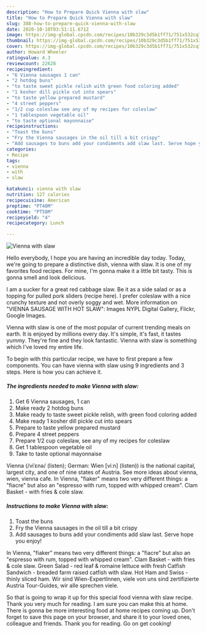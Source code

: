 ```yaml
---
description: "How to Prepare Quick Vienna with slaw"
title: "How to Prepare Quick Vienna with slaw"
slug: 388-how-to-prepare-quick-vienna-with-slaw
date: 2020-10-10T03:51:11.671Z
image: https://img-global.cpcdn.com/recipes/10b329c3d5b1ff71/751x532cq70/vienna-with-slaw-recipe-main-photo.jpg
thumbnail: https://img-global.cpcdn.com/recipes/10b329c3d5b1ff71/751x532cq70/vienna-with-slaw-recipe-main-photo.jpg
cover: https://img-global.cpcdn.com/recipes/10b329c3d5b1ff71/751x532cq70/vienna-with-slaw-recipe-main-photo.jpg
author: Howard Wheeler
ratingvalue: 4.3
reviewcount: 22628
recipeingredient:
- "6 Vienna sausages 1 can"
- "2 hotdog buns"
- "to taste sweet pickle relish with green food coloring added"
- "1 kosher dill pickle cut into spears"
- "to taste yellow prepared mustard"
- "4 street peppers"
- "1/2 cup coleslaw see any of my recipes for coleslaw"
- "1 tablespoon vegetable oil"
- "to taste optional mayonnaise"
recipeinstructions:
- "Toast the buns"
- "Fry the Vienna sausages in the oil till a bit crispy"
- "Add sausages to buns add your condiments add slaw last. Serve hope you enjoy!"
categories:
- Recipe
tags:
- vienna
- with
- slaw

katakunci: vienna with slaw 
nutrition: 127 calories
recipecuisine: American
preptime: "PT40M"
cooktime: "PT58M"
recipeyield: "4"
recipecategory: Lunch

---
```



![Vienna with slaw](https://img-global.cpcdn.com/recipes/10b329c3d5b1ff71/751x532cq70/vienna-with-slaw-recipe-main-photo.jpg)

Hello everybody, I hope you are having an incredible day today. Today, we're going to prepare a distinctive dish, vienna with slaw. It is one of my favorites food recipes. For mine, I'm gonna make it a little bit tasty. This is gonna smell and look delicious.

I am a sucker for a great red cabbage slaw. Be it as a side salad or as a topping for pulled pork sliders (recipe here). I prefer coleslaw with a nice crunchy texture and not overly soggy and wet. More information on &#34;VIENNA SAUSAGE WITH HOT SLAW&#34;: Images NYPL Digital Gallery, Flickr, Google Images.

Vienna with slaw is one of the most popular of current trending meals on earth. It is enjoyed by millions every day. It's simple, it's fast, it tastes yummy. They're fine and they look fantastic. Vienna with slaw is something which I've loved my entire life.


To begin with this particular recipe, we have to first prepare a few components. You can have vienna with slaw using 9 ingredients and 3 steps. Here is how you can achieve it.

<!--inarticleads1-->

##### The ingredients needed to make Vienna with slaw:

1. Get 6 Vienna sausages, 1 can
1. Make ready 2 hotdog buns
1. Make ready to taste sweet pickle relish, with green food coloring added
1. Make ready 1 kosher dill pickle cut into spears
1. Prepare to taste yellow prepared mustard
1. Prepare 4 street peppers
1. Prepare 1/2 cup coleslaw, see any of my recipes for coleslaw
1. Get 1 tablespoon vegetable oil
1. Take to taste optional mayonnaise


Vienna (/viˈɛnə/ (listen); German: Wien [viːn] (listen)) is the national capital, largest city, and one of nine states of Austria. See more ideas about vienna, wien, vienna cafe. In Vienna, &#34;fiaker&#34; means two very different things: a &#34;fiacre&#34; but also an &#34;espresso with rum, topped with whipped cream&#34;. Clam Basket - with fries &amp; cole slaw. 

<!--inarticleads2-->

##### Instructions to make Vienna with slaw:

1. Toast the buns
1. Fry the Vienna sausages in the oil till a bit crispy
1. Add sausages to buns add your condiments add slaw last. Serve hope you enjoy!


In Vienna, &#34;fiaker&#34; means two very different things: a &#34;fiacre&#34; but also an &#34;espresso with rum, topped with whipped cream&#34;. Clam Basket - with fries &amp; cole slaw. Green Salad - red leaf &amp; romaine lettuce with fresh Catfish Sandwich - breaded farm raised catfish with slaw. Hot Ham and Swiss - thinly sliced ham. Wir sind Wien-ExpertInnen, viele von uns sind zertifizierte Austria Tour-Guides, wir alle sprechen viele. 

So that is going to wrap it up for this special food vienna with slaw recipe. Thank you very much for reading. I am sure you can make this at home. There is gonna be more interesting food at home recipes coming up. Don't forget to save this page on your browser, and share it to your loved ones, colleague and friends. Thank you for reading. Go on get cooking!
